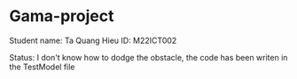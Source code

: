 # Gama-project

Student name: Ta Quang Hieu
ID: M22ICT002

Status: I don't know how to dodge the obstacle, the code has been writen in the TestModel file



